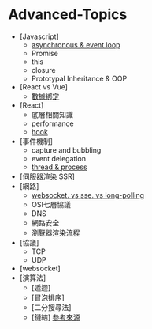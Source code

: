 # Advanced-Topics

* [Javascript]
    * [asynchronous & event loop](https://www.ruanyifeng.com/blog/2013/10/event_loop.html)
    * Promise
    * this
    * closure
    * Prototypal Inheritance & OOP
* [React vs Vue]
    * [數據綁定](https://www.gushiciku.cn/pl/pKLc/zh-tw)
* [React]
    * 底層相關知識
    * performance
    * [hook](https://www.ruanyifeng.com/blog/2020/09/react-hooks-useeffect-tutorial.html)
* [事件機制]
    * capture and bubbling
    * event delegation
    * [thread & process](https://www.ruanyifeng.com/blog/2013/04/processes_and_threads.html)
* [伺服器渲染 SSR]
* [網路]
    * [websocket. vs sse. vs long-polling](https://www.ruanyifeng.com/blog/2017/05/server-sent_events.html)
    * OSI七層協議
    * DNS
    * 網路安全
    * [瀏覽器渲染流程](https://www.gushiciku.cn/pl/gpqt/zh-tw)
* [協議]
    * TCP
    * UDP
* [websocket]
* [演算法]
    * [遞迴]
    * [冒泡排序]
    * [二分搜尋法]
    * [鏈結]
[參考來源](https://www.ruanyifeng.com/blog/javascript/)
